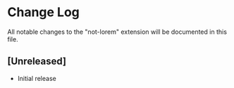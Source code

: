 # Change Log

All notable changes to the "not-lorem" extension will be documented in this file.

## [Unreleased]

- Initial release
